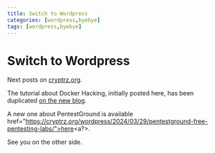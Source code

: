 ```yaml
---
title: Switch to Wordpress
categories: [wordpress,byebye]
tags: [wordpress,byebye]
---
```


# Switch to Wordpress

Next posts on <a href="https://cryptrz.org">cryptrz.org</a>. 

The tutorial about Docker Hacking, initially posted here, has been duplicated <a href="https://cryptrz.org/wordpress/2024/03/28/docker-hacking/">on the new blog</a>. 

A new one about PentestGround is available <a> href="https://cryptrz.org/wordpress/2024/03/29/pentestground-free-pentesting-labs/">here<a?>.

See you on the other side.